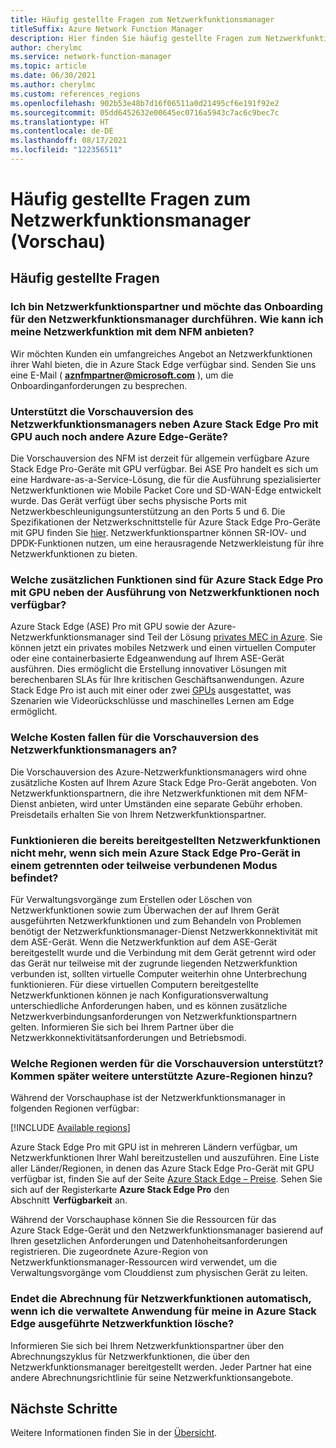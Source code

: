 ```yaml
---
title: Häufig gestellte Fragen zum Netzwerkfunktionsmanager
titleSuffix: Azure Network Function Manager
description: Hier finden Sie häufig gestellte Fragen zum Netzwerkfunktionsmanager.
author: cherylmc
ms.service: network-function-manager
ms.topic: article
ms.date: 06/30/2021
ms.author: cherylmc
ms.custom: references_regions
ms.openlocfilehash: 902b53e48b7d16f06511a0d21495cf6e191f92e2
ms.sourcegitcommit: 05dd6452632e00645ec0716a5943c7ac6c9bec7c
ms.translationtype: HT
ms.contentlocale: de-DE
ms.lasthandoff: 08/17/2021
ms.locfileid: "122356511"
---
```

# <a name="azure-network-function-manager-faq-preview"></a>Häufig gestellte Fragen zum Netzwerkfunktionsmanager (Vorschau)

## <a name="faqs"></a>Häufig gestellte Fragen

### <a name="i-am-a-network-function-partner-and-want-to-onboard-to-network-function-manager-how-do-i-offer-my-network-function-with-nfm"></a>Ich bin Netzwerkfunktionspartner und möchte das Onboarding für den Netzwerkfunktionsmanager durchführen. Wie kann ich meine Netzwerkfunktion mit dem NFM anbieten?

Wir möchten Kunden ein umfangreiches Angebot an Netzwerkfunktionen ihrer Wahl bieten, die in Azure Stack Edge verfügbar sind. Senden Sie uns eine E-Mail ( **aznfmpartner@microsoft.com** ), um die Onboardinganforderungen zu besprechen.

### <a name="does-network-function-manager-preview-support-other-azure-edge-devices-in-addition-to-azure-stack-edge-pro-with-gpu"></a>Unterstützt die Vorschauversion des Netzwerkfunktionsmanagers neben Azure Stack Edge Pro mit GPU auch noch andere Azure Edge-Geräte?

Die Vorschauversion des NFM ist derzeit für allgemein verfügbare Azure Stack Edge Pro-Geräte mit GPU verfügbar. Bei ASE Pro handelt es sich um eine Hardware-as-a-Service-Lösung, die für die Ausführung spezialisierter Netzwerkfunktionen wie Mobile Packet Core und SD-WAN-Edge entwickelt wurde. Das Gerät verfügt über sechs physische Ports mit Netzwerkbeschleunigungsunterstützung an den Ports 5 und 6. Die Spezifikationen der Netzwerkschnittstelle für Azure Stack Edge Pro-Geräte mit GPU finden Sie [hier](../databox-online/azure-stack-edge-gpu-technical-specifications-compliance.md#network-interface-specifications). Netzwerkfunktionspartner können SR-IOV- und DPDK-Funktionen nutzen, um eine herausragende Netzwerkleistung für ihre Netzwerkfunktionen zu bieten.

### <a name="what-additional-capabilities-are-available-on-azure-stack-edge-pro-with-gpu-in-addition-to-running-network-functions"></a>Welche zusätzlichen Funktionen sind für Azure Stack Edge Pro mit GPU neben der Ausführung von Netzwerkfunktionen noch verfügbar?

Azure Stack Edge (ASE) Pro mit GPU sowie der Azure-Netzwerkfunktionsmanager sind Teil der Lösung [privates MEC in Azure](../private-multi-access-edge-compute-mec/index.yml). Sie können jetzt ein privates mobiles Netzwerk und einen virtuellen Computer oder eine containerbasierte Edgeanwendung auf Ihrem ASE-Gerät ausführen. Dies ermöglicht die Erstellung innovativer Lösungen mit berechenbaren SLAs für Ihre kritischen Geschäftsanwendungen. Azure Stack Edge Pro ist auch mit einer oder zwei [GPUs](../databox-online/azure-stack-edge-gpu-technical-specifications-compliance.md#compute-acceleration-specifications) ausgestattet, was Szenarien wie Videorückschlüsse und maschinelles Lernen am Edge ermöglicht.

### <a name="what-is-the-pricing-for-network-function-manager-preview"></a>Welche Kosten fallen für die Vorschauversion des Netzwerkfunktionsmanagers an?

Die Vorschauversion des Azure-Netzwerkfunktionsmanagers wird ohne zusätzliche Kosten auf Ihrem Azure Stack Edge Pro-Gerät angeboten. Von Netzwerkfunktionspartnern, die ihre Netzwerkfunktionen mit dem NFM-Dienst anbieten, wird unter Umständen eine separate Gebühr erhoben. Preisdetails erhalten Sie von Ihrem Netzwerkfunktionspartner.

### <a name="if-my-azure-stack-edge-pro-device-is-in-a-disconnected-mode-or-partially-connected-mode-will-the-network-functions-already-deployed-stop-working"></a>Funktionieren die bereits bereitgestellten Netzwerkfunktionen nicht mehr, wenn sich mein Azure Stack Edge Pro-Gerät in einem getrennten oder teilweise verbundenen Modus befindet?

Für Verwaltungsvorgänge zum Erstellen oder Löschen von Netzwerkfunktionen sowie zum Überwachen der auf Ihrem Gerät ausgeführten Netzwerkfunktionen und zum Behandeln von Problemen benötigt der Netzwerkfunktionsmanager-Dienst Netzwerkkonnektivität mit dem ASE-Gerät. Wenn die Netzwerkfunktion auf dem ASE-Gerät bereitgestellt wurde und die Verbindung mit dem Gerät getrennt wird oder das Gerät nur teilweise mit der zugrunde liegenden Netzwerkfunktion verbunden ist, sollten virtuelle Computer weiterhin ohne Unterbrechung funktionieren. Für diese virtuellen Computern bereitgestellte Netzwerkfunktionen können je nach Konfigurationsverwaltung unterschiedliche Anforderungen haben, und es können zusätzliche Netzwerkverbindungsanforderungen von Netzwerkfunktionspartnern gelten. Informieren Sie sich bei Ihrem Partner über die Netzwerkkonnektivitätsanforderungen und Betriebsmodi.

### <a name="which-regions-are-supported-for-preview-will-you-add-support-for-additional-azure-regions"></a>Welche Regionen werden für die Vorschauversion unterstützt? Kommen später weitere unterstützte Azure-Regionen hinzu?

Während der Vorschauphase ist der Netzwerkfunktionsmanager in folgenden Regionen verfügbar:

[!INCLUDE [Available regions](../../includes/network-function-manager-regions-include.md)]

Azure Stack Edge Pro mit GPU ist in mehreren Ländern verfügbar, um Netzwerkfunktionen Ihrer Wahl bereitzustellen und auszuführen. Eine Liste aller Länder/Regionen, in denen das Azure Stack Edge Pro-Gerät mit GPU verfügbar ist, finden Sie auf der Seite [Azure Stack Edge – Preise](https://azure.microsoft.com/pricing/details/azure-stack/edge/#azureStackEdgePro). Sehen Sie sich auf der Registerkarte **Azure Stack Edge Pro** den Abschnitt  **Verfügbarkeit** an.

Während der Vorschauphase können Sie die Ressourcen für das Azure Stack Edge-Gerät und den Netzwerkfunktionsmanager basierend auf Ihren gesetzlichen Anforderungen und Datenhoheitsanforderungen registrieren. Die zugeordnete Azure-Region von Netzwerkfunktionsmanager-Ressourcen wird verwendet, um die Verwaltungsvorgänge vom Clouddienst zum physischen Gerät zu leiten.

### <a name="when-i-delete-the-managed-application-for-my-network-function-running-on-azure-stack-edge-will-the-billing-for-network-functions-automatically-stop"></a>Endet die Abrechnung für Netzwerkfunktionen automatisch, wenn ich die verwaltete Anwendung für meine in Azure Stack Edge ausgeführte Netzwerkfunktion lösche?

Informieren Sie sich bei Ihrem Netzwerkfunktionspartner über den Abrechnungszyklus für Netzwerkfunktionen, die über den Netzwerkfunktionsmanager bereitgestellt werden. Jeder Partner hat eine andere Abrechnungsrichtlinie für seine Netzwerkfunktionsangebote.

## <a name="next-steps"></a>Nächste Schritte

Weitere Informationen finden Sie in der [Übersicht](overview.md).
